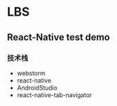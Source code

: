 # LBS
## React-Native test demo
### 技术栈
- webstorm
- react-native
- AndroidStudio
- react-native-tab-navigator